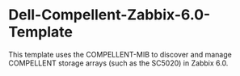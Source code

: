 # Dell-Compellent-Zabbix-6.0-Template
This template uses the COMPELLENT-MIB to discover and manage COMPELLENT storage arrays (such as the SC5020) in Zabbix 6.0.
